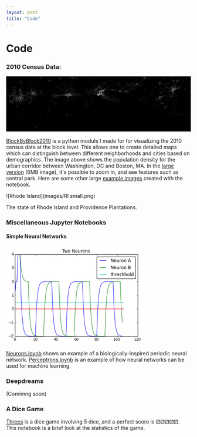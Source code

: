 ```yaml
---
layout: post
title: "Code"
---
```


# Code

### 2010 Census Data:
![Eastern Seaboard](https://raw.githubusercontent.com/patmarks/Ipython-Notebooks/master/census/examples/boswash%20small.png)

[BlockByBlock2010](http://nbviewer.ipython.org/github/patmarks/blockbyblock2010/blob/master/blockbyblock2010%20examples.ipynb) is a python module I made for for visualizing the 2010 census data at the block level. This allows one to create detailed maps which can distinguish between different neighborhoods and cities based on demographics. The image above shows the population density for the urban corridor between Washington, DC and Boston, MA. In the [large version](https://github.com/patmarks/Ipython-Notebooks/raw/master/census/examples/boswash%20large.png) (6MB image), it's possible to zoom in, and see features such as central park. Here are some other large [example images](https://github.com/patmarks/blockbyblock2010/tree/master/examples) created with the notebook.

![Rhode Island](images/RI small.png)

The state of Rhode Island and Providence Plantations.

### Miscellaneous Jupyter Notebooks

#### Simple Neural Networks
![Network example](https://raw.githubusercontent.com/patmarks/Ipython-Notebooks/master/neurons/two%20neurons.png)

[Neurons.ipynb](http://nbviewer.ipython.org/github/patmarks/Ipython-Notebooks/blob/master/neurons/Neurons.ipynb) shows an example of a biologically-inspired periodic neural network. [Perceptrons.ipynb](http://nbviewer.ipython.org/github/patmarks/Ipython-Notebooks/blob/master/neurons/Perceptrons.ipynb) is an example of how neural networks can be used for machine learning. 

### Deepdreams
(Comimng soon)

### A Dice Game
[Threes](http://nbviewer.ipython.org/github/patmarks/Ipython-Notebooks/blob/master/dice/Threes.ipynb) is a dice game involving 5 dice, and a perfect score is ⚂⚂⚂⚂⚂. This notebook is a brief look at the statistics of the game.


